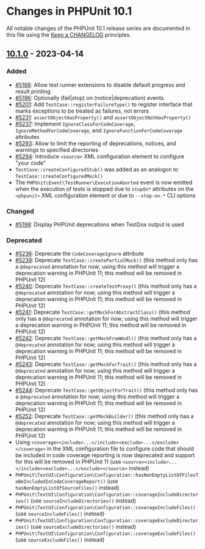 # Changes in PHPUnit 10.1

All notable changes of the PHPUnit 10.1 release series are documented in this file using the [Keep a CHANGELOG](https://keepachangelog.com/) principles.

## [10.1.0] - 2023-04-14

### Added

* [#5168](https://github.com/sebastianbergmann/phpunit/issues/5168): Allow test runner extensions to disable default progress and result printing
* [#5196](https://github.com/sebastianbergmann/phpunit/issues/5196): Optionally (fail|stop) on (notice|deprecation) events
* [#5201](https://github.com/sebastianbergmann/phpunit/issues/5201): Add `TestCase::registerFailureType()` to register interface that marks exceptions to be treated as failures, not errors
* [#5231](https://github.com/sebastianbergmann/phpunit/pull/5231): `assertObjectHasProperty()` and `assertObjectNotHasProperty()`
* [#5237](https://github.com/sebastianbergmann/phpunit/issues/5237): Implement `IgnoreClassForCodeCoverage`, `IgnoreMethodForCodeCoverage`, and `IgnoreFunctionForCodeCoverage` attributes
* [#5293](https://github.com/sebastianbergmann/phpunit/issues/5293): Allow to limit the reporting of deprecations, notices, and warnings to specified directories
* [#5294](https://github.com/sebastianbergmann/phpunit/issues/5294): Introduce `<source>` XML configuration element to configure "your code"
* `TestCase::createConfiguredStub()` was added as an analogon to `TestCase::createConfiguredMock()`
* The `PHPUnit\Event\TestRunner\ExecutionAborted` event is now emitted when the execution of tests is stopped due to `stopOn*` attributes on the `<phpunit>` XML configuration element or due to `--stop-on-*` CLI options

### Changed

* [#5198](https://github.com/sebastianbergmann/phpunit/issues/5198): Display PHPUnit deprecations when TestDox output is used

### Deprecated

* [#5236](https://github.com/sebastianbergmann/phpunit/issues/5236): Deprecate the `CodeCoverageIgnore` attribute
* [#5239](https://github.com/sebastianbergmann/phpunit/issues/5239): Deprecate `TestCase::createPartialMock()` (this method only has a `@deprecated` annotation for now; using this method will trigger a deprecation warning in PHPUnit 11; this method will be removed in PHPUnit 12)
* [#5240](https://github.com/sebastianbergmann/phpunit/issues/5240): Deprecate `TestCase::createTestProxy()` (this method only has a `@deprecated` annotation for now; using this method will trigger a deprecation warning in PHPUnit 11; this method will be removed in PHPUnit 12)
* [#5241](https://github.com/sebastianbergmann/phpunit/issues/5241): Deprecate `TestCase::getMockForAbstractClass()` (this method only has a `@deprecated` annotation for now; using this method will trigger a deprecation warning in PHPUnit 11; this method will be removed in PHPUnit 12)
* [#5242](https://github.com/sebastianbergmann/phpunit/issues/5242): Deprecate `TestCase::getMockFromWsdl()` (this method only has a `@deprecated` annotation for now; using this method will trigger a deprecation warning in PHPUnit 11; this method will be removed in PHPUnit 12)
* [#5243](https://github.com/sebastianbergmann/phpunit/issues/5243): Deprecate `TestCase::getMockForTrait()` (this method only has a `@deprecated` annotation for now; using this method will trigger a deprecation warning in PHPUnit 11; this method will be removed in PHPUnit 12)
* [#5244](https://github.com/sebastianbergmann/phpunit/issues/5244): Deprecate `TestCase::getObjectForTrait()` (this method only has a `@deprecated` annotation for now; using this method will trigger a deprecation warning in PHPUnit 11; this method will be removed in PHPUnit 12)
* [#5252](https://github.com/sebastianbergmann/phpunit/issues/5252): Deprecate `TestCase::getMockBuilder()` (this method only has a `@deprecated` annotation for now; using this method will trigger a deprecation warning in PHPUnit 11; this method will be removed in PHPUnit 12)
* Using `<coverage><include>...</include><exclude>...</exclude></coverage>` in the XML configuration file to configure code that should be included in code coverage reporting is now deprecated and support for this will be removed in PHPUnit 11 (use `<source><include>...</include><exclude>...</exclude></source>` instead)
* `PHPUnit\TextUI\Configuration\Configuration::hasNonEmptyListOfFilesToBeIncludedInCodeCoverageReport()` (use `hasNonEmptyListOfSourceFiles()` instead)
* `PHPUnit\TextUI\Configuration\Configuration::coverageIncludeDirectories()` (use `sourceIncludeDirectories()` instead)
* `PHPUnit\TextUI\Configuration\Configuration::coverageIncludeFiles()` (use `sourceIncludeFiles()` instead)
* `PHPUnit\TextUI\Configuration\Configuration::coverageExcludeDirectories()` (use `sourceExcludeDirectories()` instead)
* `PHPUnit\TextUI\Configuration\Configuration::coverageExcludeFiles()` (use `sourceExcludeFiles()` instead)

[10.1.0]: https://github.com/sebastianbergmann/phpunit/compare/10.0...main
